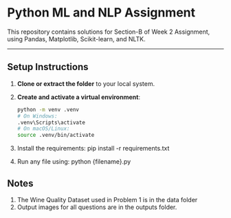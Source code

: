 # Python ML and NLP Assignment  
This repository contains solutions for Section-B of Week 2 Assignment, using Pandas, Matplotlib, Scikit-learn, and NLTK.  

---

## Setup Instructions

1. **Clone or extract the folder** to your local system.
2. **Create and activate a virtual environment**:
   ```bash
   python -m venv .venv
   # On Windows:
   .venv\Scripts\activate
   # On macOS/Linux:
   source .venv/bin/activate

3. Install the requirements:
    pip install -r requirements.txt

4. Run any file using: 
    python {filename}.py

## Notes

1. The Wine Quality Dataset used in Problem 1 is in the data folder
2. Output images for all questions are in the outputs folder.


